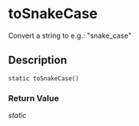 # toSnakeCase
Convert a string to e.g.: "snake_case"

## Description
`static toSnakeCase()`


### Return Value
_static_